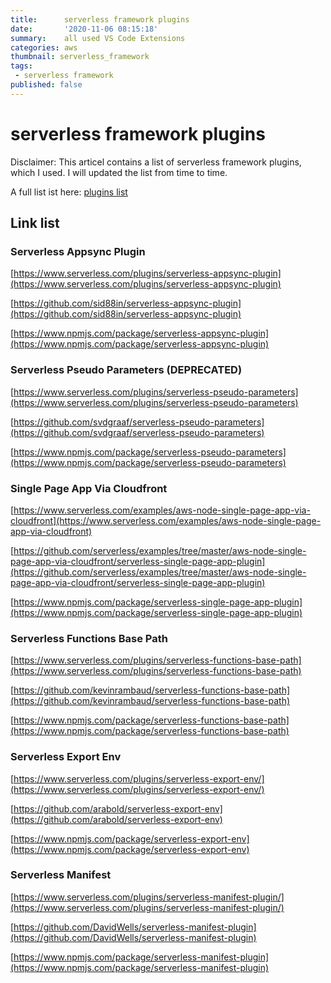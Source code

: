 ```yaml
---
title:      serverless framework plugins
date:       '2020-11-06 08:15:18'
summary:    all used VS Code Extensions
categories: aws
thumbnail: serverless_framework
tags:
 - serverless framework
published: false
---
```


# serverless framework plugins

Disclaimer: This articel contains a list of serverless framework plugins, which I used. I will updated the list from time to time.

A full list ist here: [plugins list](https://www.serverless.com/plugins/)

## Link list

### Serverless Appsync Plugin

[https://www.serverless.com/plugins/serverless-appsync-plugin](https://www.serverless.com/plugins/serverless-appsync-plugin)

[https://github.com/sid88in/serverless-appsync-plugin](https://github.com/sid88in/serverless-appsync-plugin)

[https://www.npmjs.com/package/serverless-appsync-plugin](https://www.npmjs.com/package/serverless-appsync-plugin)

### Serverless Pseudo Parameters (DEPRECATED)

[https://www.serverless.com/plugins/serverless-pseudo-parameters](https://www.serverless.com/plugins/serverless-pseudo-parameters)

[https://github.com/svdgraaf/serverless-pseudo-parameters](https://github.com/svdgraaf/serverless-pseudo-parameters)

[https://www.npmjs.com/package/serverless-pseudo-parameters](https://www.npmjs.com/package/serverless-pseudo-parameters)

### Single Page App Via Cloudfront

[https://www.serverless.com/examples/aws-node-single-page-app-via-cloudfront](https://www.serverless.com/examples/aws-node-single-page-app-via-cloudfront)

[https://github.com/serverless/examples/tree/master/aws-node-single-page-app-via-cloudfront/serverless-single-page-app-plugin](https://github.com/serverless/examples/tree/master/aws-node-single-page-app-via-cloudfront/serverless-single-page-app-plugin)

[https://www.npmjs.com/package/serverless-single-page-app-plugin](https://www.npmjs.com/package/serverless-single-page-app-plugin)

### Serverless Functions Base Path

[https://www.serverless.com/plugins/serverless-functions-base-path](https://www.serverless.com/plugins/serverless-functions-base-path)

[https://github.com/kevinrambaud/serverless-functions-base-path](https://github.com/kevinrambaud/serverless-functions-base-path)

[https://www.npmjs.com/package/serverless-functions-base-path](https://www.npmjs.com/package/serverless-functions-base-path)

### Serverless Export Env 

[https://www.serverless.com/plugins/serverless-export-env/](https://www.serverless.com/plugins/serverless-export-env/)

[https://github.com/arabold/serverless-export-env](https://github.com/arabold/serverless-export-env)

[https://www.npmjs.com/package/serverless-export-env](https://www.npmjs.com/package/serverless-export-env)

### Serverless Manifest

[https://www.serverless.com/plugins/serverless-manifest-plugin/](https://www.serverless.com/plugins/serverless-manifest-plugin/)

[https://github.com/DavidWells/serverless-manifest-plugin](https://github.com/DavidWells/serverless-manifest-plugin)

[https://www.npmjs.com/package/serverless-manifest-plugin](https://www.npmjs.com/package/serverless-manifest-plugin)
